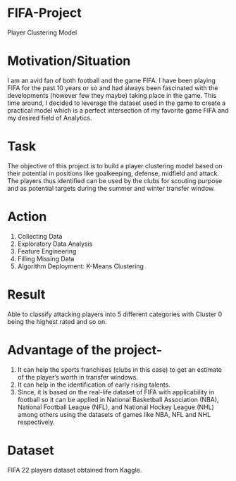 # FIFA-Project
Player Clustering Model

# Motivation/Situation
I am an avid fan of both football and the game FIFA. I have been playing FIFA for the past 10 years or so and had always been fascinated with the developments (however few they maybe) taking place in the game. This time around, I decided to leverage the dataset used in the game to create a practical model which is a perfect intersection of my favorite game FIFA and my desired field of Analytics.

# Task
The objective of this project is to build a player clustering model based on their potential in positions like goalkeeping, defense, midfield and attack. The players thus identified can be used by the clubs for scouting purpose and as potential targets during the summer and winter transfer window.

# Action
1. Collecting Data
2. Exploratory Data Analysis
3. Feature Engineering
4. Filling Missing Data
5. Algorithm Deployment: K-Means Clustering

# Result 
Able to classify attacking players into 5 different categories with Cluster 0 being the highest rated and so on.

# Advantage of the project- 
1.	It can help the sports franchises (clubs in this case) to get an estimate of the player’s worth in transfer windows.
2.	It can help in the identification of early rising talents.
3.	Since, it is based on the real-life dataset of FIFA with applicability in football so it can be applied in National Basketball Association (NBA), National Football League (NFL), and National Hockey League (NHL) among others using the datasets of games like NBA, NFL and NHL respectively.

# Dataset
FIFA 22 players dataset obtained from Kaggle.
